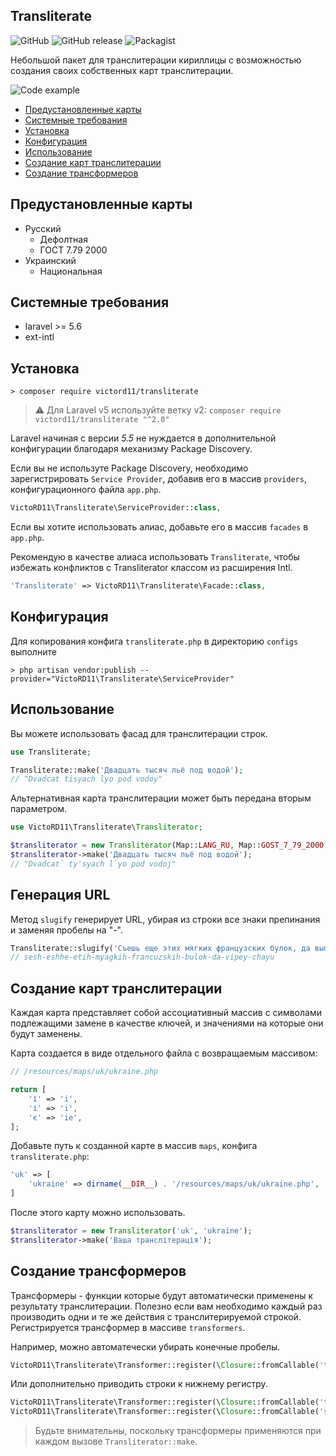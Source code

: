## Transliterate

![GitHub](https://img.shields.io/github/license/mashape/apistatus.svg)
![GitHub release](https://img.shields.io/github/release/elforastero/transliterate.svg)
![Packagist](https://img.shields.io/packagist/dt/elforastero/transliterate.svg)

Небольшой пакет для транслитерации кириллицы с возможностью создания своих собственных карт транслитерации.

![Code example](example.png)

- [Предустановленные карты](#Предустановленные-карты)
- [Системные требования](#Системные-требования)
- [Установка](#Установка)
- [Конфигурация](#Конфигурация)
- [Использование](#Использование)
- [Создание карт транслитерации](#Создание-карт-транслитерации)
- [Создание трансформеров](#Создание-трансформеров)

## Предустановленные карты

- Русский
    - Дефолтная
    - ГОСТ 7.79 2000
- Украинский
    - Национальная


## Системные требования
- laravel >= 5.6
- ext-intl

## Установка
```
> composer require victord11/transliterate
```

> ⚠️ Для Laravel v5 используйте ветку v2: `composer require victord11/transliterate "^2.0"`

Laravel начиная с версии *5.5* не нуждается в дополнительной конфигурации благодаря механизму Package Discovery.

Если вы не используте Package Discovery, необходимо зарегистрировать `Service Provider`, добавив его в массив `providers`, конфигурационного файла `app.php`.

```php
VictoRD11\Transliterate\ServiceProvider::class,
```

Если вы хотите использовать алиас, добавьте его в массив `facades` в `app.php`.

Рекомендую в качестве алиаса использовать `Transliterate`, чтобы избежать конфликтов с Transliterator классом из расширения Intl.

```php
'Transliterate' => VictoRD11\Transliterate\Facade::class,
```

## Конфигурация

Для копирования конфига `transliterate.php` в директорию `configs` выполните

```
> php artisan vendor:publish --provider="VictoRD11\Transliterate\ServiceProvider"
```

## Использование

Вы можете использовать фасад для транслитерации строк.

```php
use Transliterate;

Transliterate::make('Двадцать тысяч льё под водой');
// "Dvadcat tisyach lyo pod vodoy"
```

Альтернативная карта транслитерации может быть передана вторым параметром.

```php
use VictoRD11\Transliterate\Transliterator;

$transliterator = new Transliterator(Map::LANG_RU, Map::GOST_7_79_2000);
$transliterator->make('Двадцать тысяч льё под водой');
// "Dvadcat` ty'syach l`yo pod vodoj"
```

## Генерация URL

Метод `slugify` генерирует URL, убирая из строки все знаки препинания и заменяя пробелы на "-".

```php
Transliterate::slugify('Съешь еще этих мягких французских булок, да выпей чаю!');
// sesh-eshhe-etih-myagkih-francuzskih-bulok-da-vipey-chayu
```

## Создание карт транслитерации

Каждая карта представляет собой ассоциативный массив с символами подлежащими замене в качестве ключей, и значениями на которые они будут заменены.

Карта создается в виде отдельного файла с возвращаемым массивом:

```php
// /resources/maps/uk/ukraine.php

return [
    'ї' => 'i',
    'і' => 'i',
    'є' => 'ie',
];
```

Добавьте путь к созданной карте в массив `maps`, конфига `transliterate.php`:

```php
'uk' => [
    'ukraine' => dirname(__DIR__) . '/resources/maps/uk/ukraine.php',
]
```

После этого карту можно использовать.

```php
$transliterator = new Transliterator('uk', 'ukraine');
$transliterator->make('Ваша транслітерація');
```

## Создание трансформеров

Трансформеры - функции которые будут автоматически применены к результату транслитерации. Полезно если вам необходимо каждый раз производить одни и те же действия с транслитерируемой строкой. Регистрируется трансформер в массиве `transformers`.

Например, можно автоматечески убирать конечные пробелы.

```php
VictoRD11\Transliterate\Transformer::register(\Closure::fromCallable('trim')),
```

Или дополнительно приводить строки к нижнему регистру.

```php
VictoRD11\Transliterate\Transformer::register(\Closure::fromCallable('trim')),
VictoRD11\Transliterate\Transformer::register(\Closure::fromCallable('strtolower')),
```

> Будьте внимательны, поскольку трансформеры применяются при каждом вызове `Transliterator::make`.
